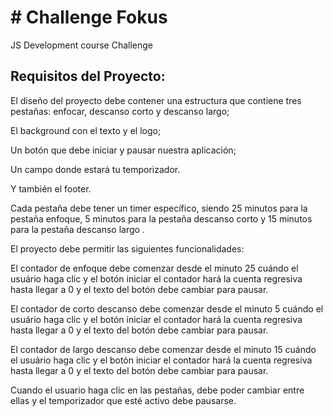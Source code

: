 <h1> # Challenge Fokus </h1>
JS Development course Challenge

<h2> Requisitos del Proyecto: </h2>

El diseño del proyecto debe contener una estructura que contiene tres pestañas: enfocar, descanso corto y descanso largo;

El background con el texto y el logo;

Un botón que debe iniciar y pausar nuestra aplicación;

Un campo donde estará tu temporizador.





Y también el footer.



Cada pestaña debe tener un timer específico, siendo 25 minutos para la pestaña enfoque, 5 minutos para la pestaña descanso corto y 15 minutos para la pestaña descanso largo .











El proyecto debe permitir las siguientes funcionalidades:

El contador de enfoque debe comenzar desde el minuto 25 cuándo el usuário haga clic y el botón iniciar el contador hará la cuenta regresiva hasta llegar a 0 y el texto del botón debe cambiar para pausar.



El contador de corto descanso debe comenzar desde el minuto 5 cuándo el usuário haga clic y el botón iniciar el contador  hará la cuenta regresiva hasta llegar a 0 y el texto del botón debe cambiar para pausar.

El contador de largo descanso debe comenzar desde el minuto 15 cuándo el usuário haga clic y el botón iniciar el contador hará la cuenta regresiva hasta llegar a 0 y el texto del botón debe cambiar para pausar.

Cuando el usuario haga clic en las pestañas, debe poder cambiar entre ellas y el temporizador que esté activo debe pausarse.
